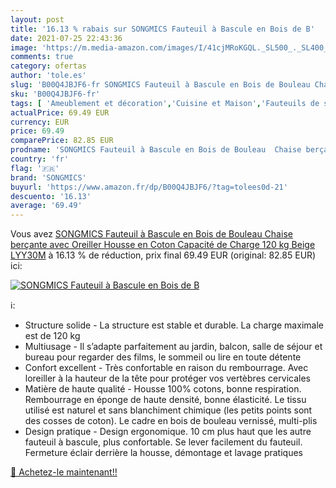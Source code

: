 ```yaml
---
layout: post
title: '16.13 % rabais sur SONGMICS Fauteuil à Bascule en Bois de B'
date: 2021-07-25 22:43:36
image: 'https://m.media-amazon.com/images/I/41cjMRoKGQL._SL500_._SL400_.jpg'
comments: true
category: ofertas
author: 'tole.es'
slug: 'B00Q4JBJF6-fr SONGMICS Fauteuil à Bascule en Bois de Bouleau Chaise...'
sku: 'B00Q4JBJF6-fr'
tags: [ 'Ameublement et décoration','Cuisine et Maison','Fauteuils de salon à bascule','Fauteuils et chaises pour salon','Fauteuils relaxants','Meubles','Meubles de salon','songmics', ]
actualPrice: 69.49 EUR
currency: EUR
price: 69.49
comparePrice: 82.85 EUR
prodname: 'SONGMICS Fauteuil à Bascule en Bois de Bouleau  Chaise berçante  avec Oreiller  Housse en Coton  Capacité de Charge 120 kg  Beige LYY30M'
country: 'fr'
flag: '🇫🇷'
brand: 'SONGMICS'
buyurl: 'https://www.amazon.fr/dp/B00Q4JBJF6/?tag=tolees0d-21'
descuento: '16.13'
average: '69.49'
---
```


Vous avez [SONGMICS Fauteuil à Bascule en Bois de Bouleau  Chaise berçante  avec Oreiller  Housse en Coton  Capacité de Charge 120 kg  Beige LYY30M](https://www.amazon.fr/dp/B00Q4JBJF6/?tag=tolees0d-21)  à  16.13 % de réduction, prix final  69.49 EUR (original: 82.85 EUR) ici:

[![SONGMICS Fauteuil à Bascule en Bois de B](https://m.media-amazon.com/images/I/41cjMRoKGQL._SL500_._SL400_.jpg)](https://www.amazon.fr/dp/B00Q4JBJF6/?tag=tolees0d-21)

ℹ️:

- Structure solide - La structure est stable et durable. La charge maximale est de 120 kg
- Multiusage - Il s’adapte parfaitement au jardin, balcon, salle de séjour et bureau pour regarder des films, le sommeil ou lire en toute détente
- Confort excellent - Très confortable en raison du rembourrage. Avec loreiller à la hauteur de la tête pour protéger vos vertèbres cervicales
- Matière de haute qualité - Housse 100% cotons, bonne respiration. Rembourrage en éponge de haute densité, bonne élasticité. Le tissu utilisé est naturel et sans blanchiment chimique (les petits points sont des cosses de coton). Le cadre en bois de bouleau vernissé, multi-plis
- Design pratique - Design ergonomique. 10 cm plus haut que les autre fauteuil à bascule, plus confortable. Se lever facilement du fauteuil. Fermeture éclair derrière la housse, démontage et lavage pratiques

[🛒 Achetez-le maintenant!!](https://www.amazon.fr/dp/B00Q4JBJF6/?tag=tolees0d-21)
